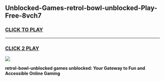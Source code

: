 
## Unblocked-Games-retrol-bowl-unblocked-Play-Free-8vch7
<h3>
<a href="https://premium76.site?title=retrol-bowl-unblocked&ref=18A1">CLICK TO PLAY</a></h3>
<hr>

<h3>
<a href="https://premium76.site?title=retrol-bowl-unblocked&ref=18A1">CLICK 2 PLAY</a>
  
</h3>

<a href="https://premium76.site?title=retrol-bowl-unblocked&ref=18A1"><img src="https://clearcache.store/games.png"></a>


**retrol-bowl-unblocked games unblocked: Your Gateway to Fun and Accessible Online Gaming**
